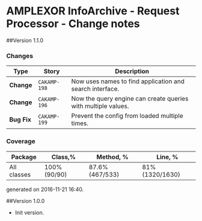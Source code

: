 # AMPLEXOR InfoArchive - Request Processor - Change notes

##Version 1.1.0

### Changes
| Type         | Story       | Description              
|--------------|-------------|--------------------------
|__Change__| `CAKAMP-198` | Now uses names to find application and search interface.
|__Change__| `CAKAMP-196` | Now the query engine can create queries with multiple values.
|__Bug Fix__| `CAKAMP-199` | Prevent the config from loaded multiple times.

### Coverage

|  Package      | Class,%    | Method, %     | Line, % 
|---------------|------------|---------------|---------------
| All classes   |100% (90/90)|87.6% (467/533)|81% (1320/1630)

generated on 2016-11-21 16:40.


##Version 1.0.0

- Init version.